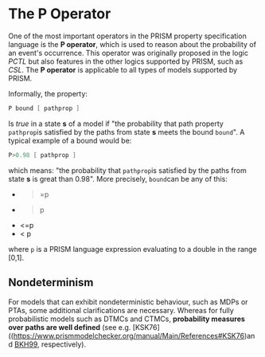 # The P Operator

One of the most important operators in the PRISM property specification language is the **P operator**, which is used to reason about the probability of an event's occurrence. This operator was originally proposed in the logic *PCTL* but also features in the other logics supported by PRISM, such as *CSL*. The **P operator** is applicable to all types of models supported by PRISM.

Informally, the property:


``` c
P bound [ pathprop ]
```

Is *true* in a state **s** of a model if "the probability that path property `pathprop`is satisfied by the paths from state **s** meets the bound `bound`". A typical example of a bound would be:


``` c
P>0.98 [ pathprop ]
```

which means: "the probability that `pathprop`is satisfied by the paths from state **s** is great than 0.98". More precisely, `bound`can be any of this:
- >=p
- >p
- <=p
- < p

where `p` is a PRISM language expression evaluating to a double in the range [0,1].

## Nondeterminism

For models that can exhibit nondeterministic behaviour, such as MDPs or PTAs, some additional clarifications are necessary. Whereas for fully probabilistic models such as DTMCs and CTMCs, **probability measures over paths are well defined** (see e.g. [KSK76]((https://www.prismmodelchecker.org/manual/Main/References#KSK76)and [BKH99](https://www.prismmodelchecker.org/manual/Main/References#BKH99), respectively).








